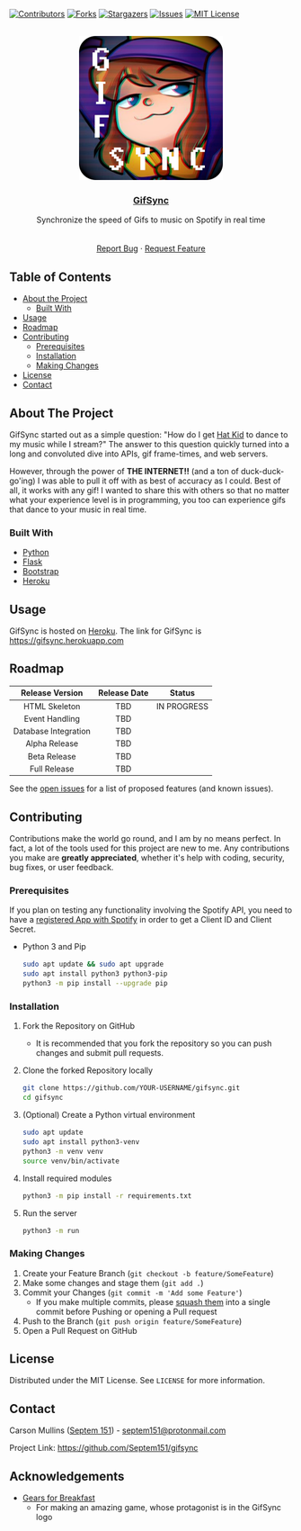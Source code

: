 [![Contributors][contributors-shield]][contributors-url]
[![Forks][forks-shield]][forks-url]
[![Stargazers][stars-shield]][stars-url]
[![Issues][issues-shield]][issues-url]
[![MIT License][license-shield]][license-url]


<!-- PROJECT LOGO -->
<br />
<div align="center">
  <a href="https://github.com/Septem151/gifsync">
    <img src="gifsync/static/images/logo.png" alt="GifSync Logo" width="256" height="256">
  </a>

  <h3 align="center"><a href="https://gifsync.herokuapp.com">GifSync</a></h3>

  <p align="center">
    Synchronize the speed of Gifs to music on Spotify in real time
    <br />
    <br />
    <br />
    <a href="https://github.com/Septem151/gifsync/issues">Report Bug</a>
    ·
    <a href="https://github.com/Septem151/gifsync/issues">Request Feature</a>
  </p>
</div>



<!-- TABLE OF CONTENTS -->
## Table of Contents

* [About the Project](#about-the-project)
  * [Built With](#built-with)
* [Usage](#usage)
* [Roadmap](#roadmap)
* [Contributing](#contributing)
  * [Prerequisites](#prerequisites)
  * [Installation](#installation)
  * [Making Changes](#making-changes)
* [License](#license)
* [Contact](#contact)



<!-- ABOUT THE PROJECT -->
## About The Project
<!-- EXCLUDE PROJECT SCREENSHOT
[![GifSync Screen Shot][project-screenshot]](https://example.com)
-->
GifSync started out as a simple question: "How do I get [Hat Kid][hatintime-url] to dance to my music while I stream?" The answer to this question quickly turned into a long and convoluted dive into APIs, gif frame-times, and web servers.

However, through the power of **THE INTERNET!!** (and a ton of duck-duck-go'ing) I was able to pull it off with as best of accuracy as I could. Best of all, it works with any gif! I wanted to share this with others so that no matter what your experience level is in programming, you too can experience gifs that dance to your music in real time.


### Built With

* [Python][python-url]
* [Flask][flask-url]
* [Bootstrap][bootstrap-url]
* [Heroku][heroku-url]

<!-- USAGE EXAMPLES -->
## Usage
GifSync is hosted on [Heroku][heroku-url]. The link for GifSync is https://gifsync.herokuapp.com


<!-- ROADMAP -->
## Roadmap
| Release Version | Release Date | Status |
| :-------------: | :----------: | :-------: |
| HTML Skeleton | TBD | IN PROGRESS |
| Event Handling | TBD | |
| Database Integration | TBD | |
| Alpha Release | TBD | |
| Beta Release | TBD | |
| Full Release | TBD | |

See the [open issues][issues-url] for a list of proposed features (and known issues).



<!-- CONTRIBUTING -->
## Contributing

Contributions make the world go round, and I am by no means perfect. In fact, a lot of the tools used for this project are new to me. Any contributions you make are **greatly appreciated**, whether it's help with coding, security, bug fixes, or user feedback.

### Prerequisites

If you plan on testing any functionality involving the Spotify API, you need to have a [registered App with Spotify][spotifydev-url] in order to get a Client ID and Client Secret.

* Python 3 and Pip
    ```sh
    sudo apt update && sudo apt upgrade
    sudo apt install python3 python3-pip
    python3 -m pip install --upgrade pip
    ```

### Installation
 
1. Fork the Repository on GitHub
    * It is recommended that you fork the repository so you can push changes and submit pull requests.

2. Clone the forked Repository locally
    ```sh
    git clone https://github.com/YOUR-USERNAME/gifsync.git
    cd gifsync
    ```

2. (Optional) Create a Python virtual environment
    ```sh
    sudo apt update
    sudo apt install python3-venv
    python3 -m venv venv
    source venv/bin/activate
    ```

3. Install required modules
    ```sh
    python3 -m pip install -r requirements.txt
    ```

4. Run the server
    ```sh
    python3 -m run
    ```

### Making Changes
1. Create your Feature Branch (`git checkout -b feature/SomeFeature`)
2. Make some changes and stage them (`git add .`)
3. Commit your Changes (`git commit -m 'Add some Feature'`)
    - If you make multiple commits, please [squash them][squash-url] into a single commit before Pushing or opening a Pull request
4. Push to the Branch (`git push origin feature/SomeFeature`)
5. Open a Pull Request on GitHub



<!-- LICENSE -->
## License

Distributed under the MIT License. See `LICENSE` for more information.



<!-- CONTACT -->
## Contact

Carson Mullins ([Septem 151][keybase-url]) - [septem151@protonmail.com][email-mailto]

Project Link: https://github.com/Septem151/gifsync


<!-- ACKNOWLEDGEMENTS -->
## Acknowledgements

* [Gears for Breakfast][gfb-url]
  * For making an amazing game, whose protagonist is in the GifSync logo


<!-- MARKDOWN LINKS & IMAGES -->
<!-- https://www.markdownguide.org/basic-syntax/#reference-style-links -->
[contributors-shield]: https://img.shields.io/github/contributors/Septem151/gifsync.svg?style=flat-square
[contributors-url]: https://github.com/Septem151/gifsync/graphs/contributors
[forks-shield]: https://img.shields.io/github/forks/Septem151/gifsync.svg?style=flat-square
[forks-url]: https://github.com/Septem151/gifsync/network/members
[stars-shield]: https://img.shields.io/github/stars/Septem151/gifsync.svg?style=flat-square
[stars-url]: https://github.com/Septem151/gifsync/stargazers
[issues-shield]: https://img.shields.io/github/issues/Septem151/gifsync.svg?style=flat-square
[issues-url]: https://github.com/Septem151/gifsync/issues
[license-shield]: https://img.shields.io/github/license/Septem151/gifsync.svg?style=flat-square
[license-url]: https://github.com/Septem151/gifsync/blob/master/LICENSE.txt
[project-screenshot]: gifsync/static/images/screenshot.png
[hatintime-url]: https://gearsforbreakfast.com/games/a-hat-in-time/
[gfb-url]: https://gearsforbreakfast.com
[python-url]: https://www.python.org/
[flask-url]: https://pypi.org/project/Flask/
[heroku-url]: https://heroku.com
[bootstrap-url]: https://getbootstrap.com
[squash-url]: https://stackoverflow.com/questions/5189560/squash-my-last-x-commits-together-using-git
[keybase-url]: https://keybase.io/septem151
[email-mailto]: mailto:septem151@protonmail.com
[spotifydev-url]: https://developer.spotify.com/dashboard/login